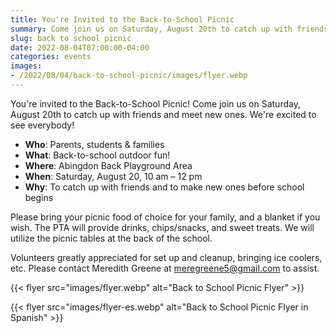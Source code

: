 ```yaml
--- 
title: You're Invited to the Back-to-School Picnic
summary: Come join us on Saturday, August 20th to catch up with friends and meet new ones.
slug: back to school picnic
date: 2022-08-04T07:00:00-04:00
categories: events
images: 
- /2022/08/04/back-to-school-picnic/images/flyer.webp
---
```


You're invited to the Back-to-School Picnic! Come join us on Saturday, August 20th to catch up with friends and meet new ones.  We're excited to see everybody!

- **Who**: Parents, students & families
- **What**: Back-to-school outdoor fun!
- **Where**: Abingdon Back Playground Area
- **When**: Saturday, August 20, 10 am – 12 pm
- **Why**: To catch up with friends and to make new ones before school begins

Please bring your picnic food of choice for your family, and a blanket if you wish. The PTA will provide drinks, chips/snacks, and sweet treats. We will utilize the picnic tables at the back of the school.

Volunteers greatly appreciated for set up and cleanup, bringing ice coolers, etc. Please contact Meredith Greene at meregreene5@gmail.com to assist.

{{< flyer src="images/flyer.webp" alt="Back to School Picnic Flyer" >}}

{{< flyer src="images/flyer-es.webp" alt="Back to School Picnic Flyer in Spanish" >}}